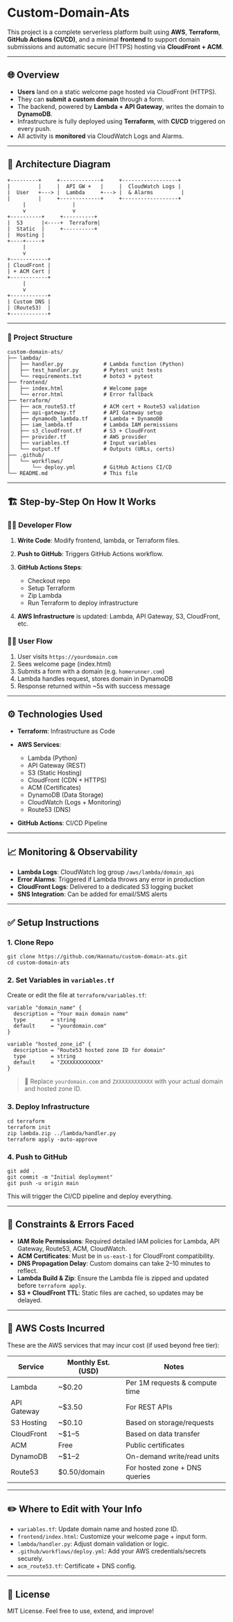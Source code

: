 # Custom-Domain-Ats

This project is a complete serverless platform built using **AWS**, **Terraform**, **GitHub Actions (CI/CD)**, and a minimal **frontend** to support domain submissions and automatic secure (HTTPS) hosting via **CloudFront + ACM**.

---

## 🌐 Overview

* **Users** land on a static welcome page hosted via CloudFront (HTTPS).
* They can **submit a custom domain** through a form.
* The backend, powered by **Lambda + API Gateway**, writes the domain to **DynamoDB**.
* Infrastructure is fully deployed using **Terraform**, with **CI/CD** triggered on every push.
* All activity is **monitored** via CloudWatch Logs and Alarms.

---

## 🧠 Architecture Diagram

```
+---------+     +-------------+     +------------------+
|         |     |  API GW +   |     |  CloudWatch Logs |
|  User   +---> |  Lambda     +---> |  & Alarms         |
|         |     +-------------+     +------------------+
     |               |
     v               v
+----------+     +----------+
|  S3      |<----+  Terraform|
|  Static  |     +----------+
|  Hosting |
+----+-----+
     |
     v
+------------+
| CloudFront |
| + ACM Cert |
+------------+
     |
     v
+------------+
| Custom DNS |
| (Route53)  |
+------------+
```

---

### 📁 Project Structure

```
custom-domain-ats/
├── lambda/
│   ├── handler.py             # Lambda function (Python)
│   ├── test_handler.py        # Pytest unit tests
│   └── requirements.txt       # boto3 + pytest
├── frontend/
│   ├── index.html             # Welcome page
│   └── error.html             # Error fallback
├── terraform/
│   ├── acm_route53.tf         # ACM cert + Route53 validation
│   ├── api-gateway.tf         # API Gateway setup
│   ├── dynamodb_lambda.tf     # Lambda + DynamoDB
│   ├── iam_lambda.tf          # Lambda IAM permissions
│   ├── s3_cloudfront.tf       # S3 + CloudFront
│   ├── provider.tf            # AWS provider
│   ├── variables.tf           # Input variables
│   └── output.tf              # Outputs (URLs, certs)
├── .github/
│   └── workflows/
│       └── deploy.yml         # GitHub Actions CI/CD
└── README.md                  # This file

```

---

## 🏗️ Step-by-Step On How It Works

### 👨‍💻 Developer Flow

1. **Write Code**: Modify frontend, lambda, or Terraform files.
2. **Push to GitHub**: Triggers GitHub Actions workflow.
3. **GitHub Actions Steps**:

   * Checkout repo
   * Setup Terraform
   * Zip Lambda
   * Run Terraform to deploy infrastructure
4. **AWS Infrastructure** is updated: Lambda, API Gateway, S3, CloudFront, etc.

### 🧑‍💻 User Flow

1. User visits `https://yourdomain.com`
2. Sees welcome page (index.html)
3. Submits a form with a domain (e.g. `homerunner.com`)
4. Lambda handles request, stores domain in DynamoDB
5. Response returned within \~5s with success message

---

## ⚙️ Technologies Used

* **Terraform**: Infrastructure as Code
* **AWS Services**:

  * Lambda (Python)
  * API Gateway (REST)
  * S3 (Static Hosting)
  * CloudFront (CDN + HTTPS)
  * ACM (Certificates)
  * DynamoDB (Data Storage)
  * CloudWatch (Logs + Monitoring)
  * Route53 (DNS)
* **GitHub Actions**: CI/CD Pipeline

---

## 📈 Monitoring & Observability

* **Lambda Logs**: CloudWatch log group `/aws/lambda/domain_api`
* **Error Alarms**: Triggered if Lambda throws any error in production
* **CloudFront Logs**: Delivered to a dedicated S3 logging bucket
* **SNS Integration**: Can be added for email/SMS alerts

---

## ✅ Setup Instructions

### 1. Clone Repo

```
git clone https://github.com/Hannatu/custom-domain-ats.git
cd custom-domain-ats
```

### 2. Set Variables in `variables.tf`

Create or edit the file at `terraform/variables.tf`:

```
variable "domain_name" {
  description = "Your main domain name"
  type        = string
  default     = "yourdomain.com"
}

variable "hosted_zone_id" {
  description = "Route53 hosted zone ID for domain"
  type        = string
  default     = "ZXXXXXXXXXXXX"
}
```

> 📝 Replace `yourdomain.com` and `ZXXXXXXXXXXXX` with your actual domain and hosted zone ID.

### 3. Deploy Infrastructure

```
cd terraform
terraform init
zip lambda.zip ../lambda/handler.py
terraform apply -auto-approve
```

### 4. Push to GitHub

```
git add .
git commit -m "Initial deployment"
git push -u origin main
```

This will trigger the CI/CD pipeline and deploy everything.

---

## 🚧 Constraints & Errors Faced

* **IAM Role Permissions**: Required detailed IAM policies for Lambda, API Gateway, Route53, ACM, CloudWatch.
* **ACM Certificates**: Must be in `us-east-1` for CloudFront compatibility.
* **DNS Propagation Delay**: Custom domains can take 2–10 minutes to reflect.
* **Lambda Build & Zip**: Ensure the Lambda file is zipped and updated before `terraform apply`.
* **S3 + CloudFront TTL**: Static files are cached, so updates may be delayed.

---

## 💸 AWS Costs Incurred

These are the AWS services that may incur cost (if used beyond free tier):

| Service     | Monthly Est. (USD) | Notes                          |
| ----------- | ------------------ | ------------------------------ |
| Lambda      | \~\$0.20           | Per 1M requests & compute time |
| API Gateway | \~\$3.50           | For REST APIs                  |
| S3 Hosting  | \~\$0.10           | Based on storage/requests      |
| CloudFront  | \~\$1–5            | Based on data transfer         |
| ACM         | Free               | Public certificates            |
| DynamoDB    | \~\$1–2            | On-demand write/read units     |
| Route53     | \$0.50/domain      | For hosted zone + DNS queries  |

---

## ✏️ Where to Edit with Your Info

* `variables.tf`: Update domain name and hosted zone ID.
* `frontend/index.html`: Customize your welcome page + input form.
* `lambda/handler.py`: Adjust domain validation or logic.
* `.github/workflows/deploy.yml`: Add your AWS credentials/secrets securely.
* `acm_route53.tf`: Certificate + DNS config.

---


## 📜 License

MIT License. Feel free to use, extend, and improve!


